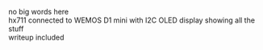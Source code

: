 no big words here <br>
hx711 connected to WEMOS D1 mini with I2C OLED display showing all the stuff <br>
writeup included
